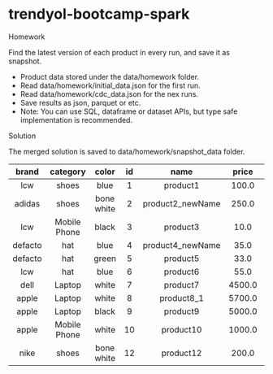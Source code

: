 # trendyol-bootcamp-spark

Homework

Find the latest version of each product in every run, and save it as snapshot.

* Product data stored under the data/homework folder.
* Read data/homework/initial_data.json for the first run.
* Read data/homework/cdc_data.json for the nex runs.
* Save results as json, parquet or etc.
* Note: You can use SQL, dataframe or dataset APIs, but type safe implementation is recommended.

Solution

The merged solution is saved to data/homework/snapshot_data folder.


|brand   |category   |color   |id   |name   |price   |timestamp   |  
|:------:|:---------:|:-------:|:---:|:----:|:------:|:----------:|
|    lcw|       shoes|      blue|  1|        product1| 100.0|1611141595000|  
| adidas|       shoes|bone white|  2|product2_newName| 250.0|1611242395000|  
|    lcw|Mobile Phone|     black|  3|        product3|  10.0|1611141595000|  
|defacto|         hat|      blue|  4|product4_newName|  35.0|1611227995000|  
|defacto|         hat|     green|  5|        product5|  33.0|1611141595000|  
|    lcw|         hat|      blue|  6|        product6|  55.0|1611141595000|  
|   dell|      Laptop|     white|  7|        product7|4500.0|1611141595000|  
|  apple|      Laptop|     white|  8|      product8_1|5700.0|1611227995000|  
|  apple|      Laptop|     black|  9|        product9|5000.0|1611141595000|  
|  apple|Mobile Phone|     white| 10|       product10|1000.0|1611141595000|  
|   nike|       shoes|bone white| 12|       product12| 200.0|1611262396000|  

